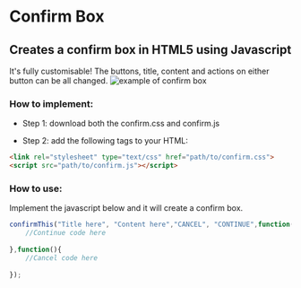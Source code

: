 # Confirm Box
## Creates a confirm box in HTML5 using Javascript

It's fully customisable! The buttons, title, content and actions on either button can be all changed.
![example of confirm box](https://i.imgur.com/0fqY2cc.png)

### How to implement:

- Step 1: download both the confirm.css and confirm.js

- Step 2: add the following tags to your HTML:
```html
<link rel="stylesheet" type="text/css" href="path/to/confirm.css">
<script src="path/to/confirm.js"></script>
```
### How to use:

Implement the javascript below and it will create a confirm box.

```javascript
confirmThis("Title here", "Content here","CANCEL", "CONTINUE",function(){
    //Continue code here
    
},function(){
    //Cancel code here
    
});
```
